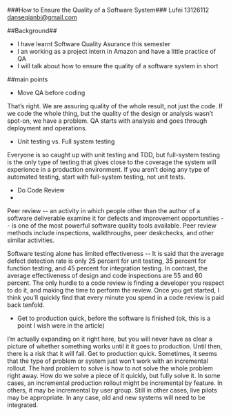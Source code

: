 ###How to Ensure the Quality of a Software System###
    Lufei 13126112  danseqianbi@gmail.com
    
##Background## 

  - I have learnt Software Quality Asurance this semester
  - I an working as a project intern in Amazon and have a little practice of QA
  - I will talk about how to ensure the quality of a software system in short
  
##main points

  - Move QA before coding 
  
That’s right.  We are assuring quality of the whole result, not just the code.  If we code the whole thing, but the quality of the design or analysis wasn’t spot-on, we have a problem.  QA starts with analysis and goes through deployment and operations.
 
  - Unit testing vs. Full system testing 
  
Everyone is so caught up with unit testing and TDD, but full-system testing is the only type of testing that gives close to the coverage the system will experience in a production environment.  If you aren’t doing any type of automated testing, start with full-system testing, not unit tests.

  - Do Code Review
  - 
Peer review -- an activity in which people other than the author of a software deliverable examine it for defects and improvement opportunities -- is one of the most powerful software quality tools available. Peer review methods include inspections, walkthroughs, peer deskchecks, and other similar activities.

Software testing alone has limited effectiveness -- It is said that the average defect detection rate is only 25 percent for unit testing, 35 percent for function testing, and 45 percent for integration testing. In contrast, the average effectiveness of design and code inspections are 55 and 60 percent. The only hurdle to a code review is finding a developer you respect to do it, and making the time to perform the review. Once you get started, I think you'll quickly find that every minute you spend in a code review is paid back tenfold.

  - Get to production quick, before the software is finished (ok, this is a point I wish were in the article) 
  
I’m actually expanding on it right here, but you will never have as clear a picture of whether something works until it it goes to production.  Until then, there is a risk that it will fail.  Get to production quick.  Sometimes, it seems that the type of problem or system just won’t work with an incremental rollout.  The hard problem to solve is how to not solve the whole problem right away.  How do we solve a piece of it quickly, but fully solve it.  In some cases, an incremental production rollout might be incremental by feature.  In others, it may be incremental by user group.  Still in other cases, live pilots may be appropriate.  In any case, old and new systems will need to be integrated.

